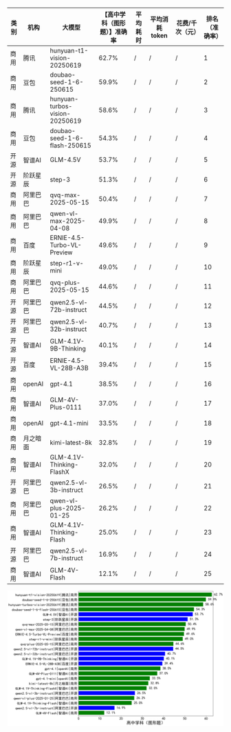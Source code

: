 
|类别|机构|大模型|【高中学科（图形题）】准确率|平均耗时|平均消耗token|花费/千次（元）|排名（准确率）|
|---|---|-----|-------------------|-------|-----------|-----------|-----------|
|商用|腾讯|hunyuan-t1-vision-20250619|62.7%|/|/|/|1|
|商用|豆包|doubao-seed-1-6-250615|59.9%|/|/|/|2|
|商用|腾讯|hunyuan-turbos-vision-20250619|58.6%|/|/|/|3|
|商用|豆包|doubao-seed-1-6-flash-250615|54.3%|/|/|/|4|
|开源|智谱AI|GLM-4.5V|53.7%|/|/|/|5|
|开源|阶跃星辰|step-3|51.3%|/|/|/|6|
|商用|阿里巴巴|qvq-max-2025-05-15|50.4%|/|/|/|7|
|商用|阿里巴巴|qwen-vl-max-2025-04-08|49.9%|/|/|/|8|
|商用|百度|ERNIE-4.5-Turbo-VL-Preview|49.6%|/|/|/|9|
|商用|阶跃星辰|step-r1-v-mini|49.0%|/|/|/|10|
|商用|阿里巴巴|qvq-plus-2025-05-15|44.6%|/|/|/|11|
|开源|阿里巴巴|qwen2.5-vl-72b-instruct|44.5%|/|/|/|12|
|开源|阿里巴巴|qwen2.5-vl-32b-instruct|40.7%|/|/|/|13|
|开源|智谱AI|GLM-4.1V-9B-Thinking|40.1%|/|/|/|14|
|开源|百度|ERNIE-4.5-VL-28B-A3B|39.4%|/|/|/|15|
|商用|openAI|gpt-4.1|38.5%|/|/|/|16|
|商用|智谱AI|GLM-4V-Plus-0111|37.0%|/|/|/|17|
|商用|openAI|gpt-4.1-mini|33.5%|/|/|/|18|
|商用|月之暗面|kimi-latest-8k|32.8%|/|/|/|19|
|商用|智谱AI|GLM-4.1V-Thinking-FlashX|32.0%|/|/|/|20|
|开源|阿里巴巴|qwen2.5-vl-3b-instruct|26.5%|/|/|/|21|
|商用|阿里巴巴|qwen-vl-plus-2025-01-25|26.2%|/|/|/|22|
|商用|智谱AI|GLM-4.1V-Thinking-Flash|25.0%|/|/|/|23|
|开源|阿里巴巴|qwen2.5-vl-7b-instruct|16.9%|/|/|/|24|
|商用|智谱AI|GLM-4V-Flash|12.1%|/|/|/|25|


![lin](../pic/高中学科（图形题）.png)